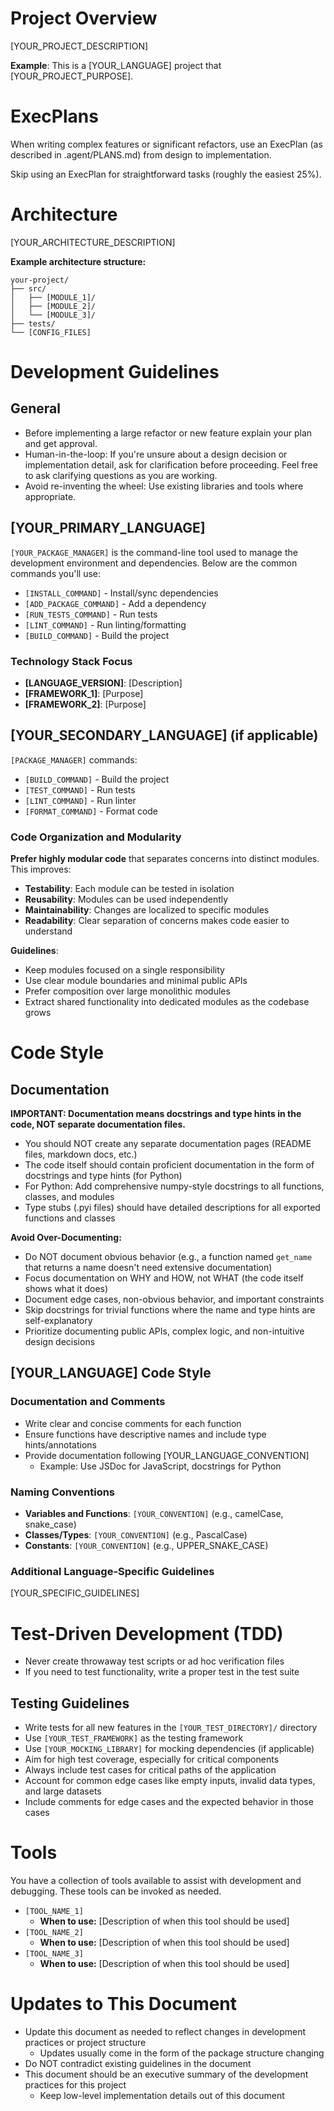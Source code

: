 # Project Overview

<!--
  TEMPLATE INSTRUCTIONS: Replace this section with your project's description.
  Include information about:
  - What your project does
  - Main technologies used
  - Key features or goals
-->

[YOUR_PROJECT_DESCRIPTION]

**Example**: This is a [YOUR_LANGUAGE] project that [YOUR_PROJECT_PURPOSE].

# ExecPlans

When writing complex features or significant refactors, use an ExecPlan (as described in .agent/PLANS.md) from design to implementation.

Skip using an ExecPlan for straightforward tasks (roughly the easiest 25%).

# Architecture

<!--
  TEMPLATE INSTRUCTIONS: Describe your project's architecture here.
  Include information about:
  - Overall architectural pattern (layered, microservices, etc.)
  - Key components and their responsibilities
  - Package/module structure
  - Design principles
-->

[YOUR_ARCHITECTURE_DESCRIPTION]

**Example architecture structure:**
```
your-project/
├── src/
│   ├── [MODULE_1]/
│   ├── [MODULE_2]/
│   └── [MODULE_3]/
├── tests/
└── [CONFIG_FILES]
```

# Development Guidelines

## General

- Before implementing a large refactor or new feature explain your plan and get approval.
- Human-in-the-loop: If you're unsure about a design decision or implementation detail, ask for clarification before proceeding. Feel free to ask clarifying questions as you are working.
- Avoid re-inventing the wheel: Use existing libraries and tools where appropriate.

<!--
  TEMPLATE INSTRUCTIONS: Replace this section with your project's technology stack and package management instructions.
  Include information about:
  - Programming languages used
  - Package managers (npm, pip, cargo, etc.)
  - Common commands for development
  - Build tools
-->

## [YOUR_PRIMARY_LANGUAGE]

`[YOUR_PACKAGE_MANAGER]` is the command-line tool used to manage the development environment and dependencies. Below are the common commands you'll use:

- `[INSTALL_COMMAND]` - Install/sync dependencies
- `[ADD_PACKAGE_COMMAND]` - Add a dependency
- `[RUN_TESTS_COMMAND]` - Run tests
- `[LINT_COMMAND]` - Run linting/formatting
- `[BUILD_COMMAND]` - Build the project

### Technology Stack Focus
- **[LANGUAGE_VERSION]**: [Description]
- **[FRAMEWORK_1]**: [Purpose]
- **[FRAMEWORK_2]**: [Purpose]

## [YOUR_SECONDARY_LANGUAGE] (if applicable)

`[PACKAGE_MANAGER]` commands:

- `[BUILD_COMMAND]` - Build the project
- `[TEST_COMMAND]` - Run tests
- `[LINT_COMMAND]` - Run linter
- `[FORMAT_COMMAND]` - Format code

### Code Organization and Modularity

**Prefer highly modular code** that separates concerns into distinct modules. This improves:
- **Testability**: Each module can be tested in isolation
- **Reusability**: Modules can be used independently
- **Maintainability**: Changes are localized to specific modules
- **Readability**: Clear separation of concerns makes code easier to understand

**Guidelines**:
- Keep modules focused on a single responsibility
- Use clear module boundaries and minimal public APIs
- Prefer composition over large monolithic modules
- Extract shared functionality into dedicated modules as the codebase grows

# Code Style

## Documentation

**IMPORTANT: Documentation means docstrings and type hints in the code, NOT separate documentation files.**

- You should NOT create any separate documentation pages (README files, markdown docs, etc.)
- The code itself should contain proficient documentation in the form of docstrings and type hints (for Python)
- For Python: Add comprehensive numpy-style docstrings to all functions, classes, and modules
- Type stubs (.pyi files) should have detailed descriptions for all exported functions and classes

**Avoid Over-Documenting:**
- Do NOT document obvious behavior (e.g., a function named `get_name` that returns a name doesn't need extensive documentation)
- Focus documentation on WHY and HOW, not WHAT (the code itself shows what it does)
- Document edge cases, non-obvious behavior, and important constraints
- Skip docstrings for trivial functions where the name and type hints are self-explanatory
- Prioritize documenting public APIs, complex logic, and non-intuitive design decisions

<!--
  TEMPLATE INSTRUCTIONS: Add language-specific code style guidelines here.
  Common sections to include:
  - Documentation standards (docstrings, comments)
  - Naming conventions
  - Type annotations
  - Formatting tools
  - Language-specific best practices
-->

## [YOUR_LANGUAGE] Code Style

### Documentation and Comments

- Write clear and concise comments for each function
- Ensure functions have descriptive names and include type hints/annotations
- Provide documentation following [YOUR_LANGUAGE_CONVENTION]
  - Example: Use JSDoc for JavaScript, docstrings for Python

### Naming Conventions

- **Variables and Functions**: `[YOUR_CONVENTION]` (e.g., camelCase, snake_case)
- **Classes/Types**: `[YOUR_CONVENTION]` (e.g., PascalCase)
- **Constants**: `[YOUR_CONVENTION]` (e.g., UPPER_SNAKE_CASE)

### Additional Language-Specific Guidelines

[YOUR_SPECIFIC_GUIDELINES]

# Test-Driven Development (TDD)

- Never create throwaway test scripts or ad hoc verification files
- If you need to test functionality, write a proper test in the test suite

<!--
  TEMPLATE INSTRUCTIONS: Customize this section with your testing framework and approach.
  Include:
  - Testing framework(s) used
  - Test organization structure
  - Testing best practices for your project
  - Coverage requirements
-->

## Testing Guidelines

- Write tests for all new features in the `[YOUR_TEST_DIRECTORY]/` directory
- Use `[YOUR_TEST_FRAMEWORK]` as the testing framework
- Use `[YOUR_MOCKING_LIBRARY]` for mocking dependencies (if applicable)
- Aim for high test coverage, especially for critical components
- Always include test cases for critical paths of the application
- Account for common edge cases like empty inputs, invalid data types, and large datasets
- Include comments for edge cases and the expected behavior in those cases

# Tools

<!--
  TEMPLATE INSTRUCTIONS: List any MCP tools, custom scripts, or development tools available to the agent.
  This section helps the AI agent understand what additional capabilities it has access to.
  Common categories:
  - Sequential thinking/reasoning tools
  - Documentation lookup tools
  - Code generation tools
  - Testing/debugging tools
  - Project-specific utilities
-->

You have a collection of tools available to assist with development and debugging. These tools can be invoked as needed.

- `[TOOL_NAME_1]`
  - **When to use:** [Description of when this tool should be used]
- `[TOOL_NAME_2]`
  - **When to use:** [Description of when this tool should be used]
- `[TOOL_NAME_3]`
  - **When to use:** [Description of when this tool should be used]

# Updates to This Document
- Update this document as needed to reflect changes in development practices or project structure
  - Updates usually come in the form of the package structure changing
- Do NOT contradict existing guidelines in the document
- This document should be an executive summary of the development practices for this project
  - Keep low-level implementation details out of this document
